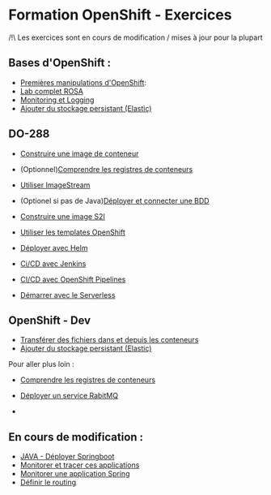 # Formation OpenShift - Exercices

/!\ Les exercices sont en cours de modification / mises à jour pour la plupart 

## Bases d'OpenShift :

* [Premières manipulations d'OpenShift](https://github.com/vanessakovalsky/openshift-training/blob/master/exercice-1-openshift-premiers-pas.md): 
* [Lab complet ROSA](https://www.rosaworkshop.io/ostoy/3-lab_overview/)
* [Monitoring et Logging](https://ibm-cloud.github.io/openshift4-lab/#/part1-learn_openshift/ex-1-deploy)
* [Ajouter du stockage persistant (Elastic)](https://github.com/vanessakovalsky/openshift-training/blob/master/openshift-persistent-storage.md)




## DO-288 


* [Construire une image de conteneur](https://github.com/vanessakovalsky/openshift-training/blob/master/openshift-create-image-container.md)

* (Optionnel)[Comprendre les registres de conteneurs](https://github.com/vanessakovalsky/openshift-training/blob/master/openshift-registry.md)

* [Utiliser ImageStream](https://github.com/vanessakovalsky/openshift-training/blob/master/openshift-imagestream.md)


* (Optionel si pas de Java)[Déployer et connecter une BDD](https://learn.openshift.com/introduction/port-forwarding/)


* [Construire une image S2I](https://github.com/vanessakovalsky/openshift-training/blob/master/openshift-s2i-builder.md)

* [Utiliser les templates OpenShift](https://github.com/vanessakovalsky/openshift-training/blob/master/openshift-template.md)

* [Déployer avec Helm](https://github.com/vanessakovalsky/openshift-training/blob/master/openshift-helm.md)


* [Ci/CD avec Jenkins](https://github.com/vanessakovalsky/openshift-training/blob/master/openshift-jenkins.md)

* [ CI/CD avec OpenShift Pipelines](https://github.com/vanessakovalsky/openshift-training/blob/master/openshift-pipelines.md)

* [ Démarrer avec le Serverless](https://github.com/vanessakovalsky/openshift-training/blob/master/openshift-serveless.md)


## OpenShift - Dev
* [Transférer des fichiers dans et depuis les conteneurs](https://github.com/vanessakovalsky/openshift-training/blob/master/openshift-transfert-fichiers.md) 
* [Ajouter du stockage persistant (Elastic)](https://github.com/vanessakovalsky/openshift-training/blob/master/openshift-persistent-storage.md) 



Pour aller plus loin :
* [Comprendre les registres de conteneurs](https://github.com/vanessakovalsky/openshift-training/blob/master/openshift-registry.md)

* [Déployer un service RabitMQ](https://github.com/vanessakovalsky/openshift-training/blob/master/openshift-add-service.md)
* 

## En cours de modification :

* [JAVA - Déployer Springboot](https://github.com/vanessakovalsky/openshift-training/blob/master/openshift-springboot.md)
* [Monitorer et tracer ces applications](https://github.com/vanessakovalsky/openshift-training/blob/master/openshift-monitoring.md)
* [Monitorer une application Spring](https://github.com/vanessakovalsky/openshift-training/blob/master/openshift-monitoring-springboot.md)
* [Définir le routing](https://github.com/vanessakovalsky/openshift-training/blob/master/openshift-routing-istio.md) 
